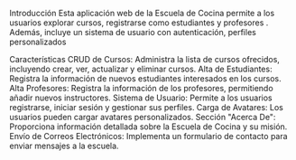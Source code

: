 Introducción
Esta aplicación web de la Escuela de Cocina permite a los usuarios explorar cursos, registrarse como estudiantes y profesores . 
Además, incluye un sistema de usuario con autenticación, perfiles personalizados 

Características
CRUD de Cursos: Administra la lista de cursos ofrecidos, incluyendo crear, ver, actualizar y eliminar cursos.
Alta de Estudiantes: Registra la información de nuevos estudiantes interesados en los cursos.
Alta Profesores: Registra la información de los profesores, permitiendo añadir nuevos instructores.
Sistema de Usuario: Permite a los usuarios registrarse, iniciar sesión y gestionar sus perfiles.
Carga de Avatares: Los usuarios pueden cargar avatares personalizados.
Sección "Acerca De": Proporciona información detallada sobre la Escuela de Cocina y su misión.
Envío de Correos Electrónicos: Implementa un formulario de contacto para enviar mensajes a la escuela.
